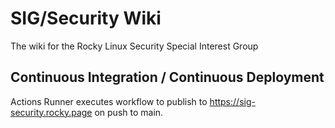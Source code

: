 # SIG/Security Wiki

The wiki for the Rocky Linux Security Special Interest Group

## Continuous Integration / Continuous Deployment

Actions Runner executes workflow to publish to https://sig-security.rocky.page on push to main.
